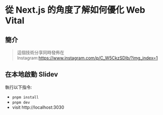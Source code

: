 # 從 Next.js 的角度了解如何優化 Web Vital

## 簡介

> 這個技術分享同時發佈在 Instagram:https://www.instagram.com/p/C_W5CkzSDIb/?img_index=1

## 在本地啟動 Slidev

執行以下指令:

- `pnpm install`
- `pnpm dev`
- visit http://localhost:3030

